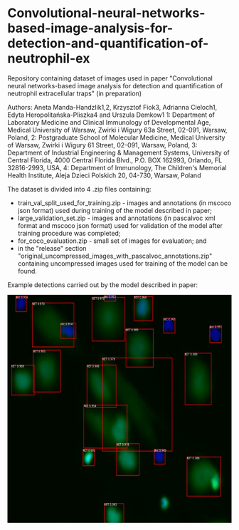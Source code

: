 # Convolutional-neural-networks-based-image-analysis-for-detection-and-quantification-of-neutrophil-ex
Repository containing dataset of images used in paper "Convolutional neural networks-based image analysis for detection and quantification of neutrophil extracellular traps" (in preparation)

Authors:
Aneta Manda-Handzlik1,2, Krzysztof Fiok3, Adrianna Cieloch1, Edyta Heropolitańska-Pliszka4 and Urszula Demkow1
1: Department of Laboratory Medicine and Clinical Immunology of Developmental Age, Medical University of Warsaw, Zwirki i Wigury 63a Street, 02-091, Warsaw, Poland,
2: Postgraduate School of Molecular Medicine, Medical University of Warsaw, Zwirki i Wigury 61 Street, 02-091, Warsaw, Poland, 3: Department of Industrial Engineering & Management Systems, University of Central Florida, 4000 Central Florida Blvd., P.O. BOX 162993, Orlando, FL 32816-2993, USA,
4: Department of Immunology, The Children's Memorial Health Institute, Aleja Dzieci Polskich 20, 04-730, Warsaw, Poland

The dataset is divided into 4 .zip files containing:
- train_val_split_used_for_training.zip - images and annotations (in mscoco json format) used during training of the model described in paper;
- large_validation_set.zip - images and annotations (in pascalvoc xml format and mscoco json format) used for validation of the model after training procedure was completed;
- for_coco_evaluation.zip - small set of images for evaluation; and
- in the "release" section "original_uncompressed_images_with_pascalvoc_annotations.zip" containing uncompressed images used for training of the model can be found.

Example detections carried out by the model described in paper:

<img src="https://github.com/krzysztoffiok/CNN-based-image-analysis-for-detection-and-quantification-of-neutrophil-extracellular-traps/blob/master/images/4_2%20Per%202h%20006_scale.jpg" width=640 height=512>
